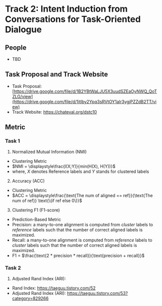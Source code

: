 # Track 2: Intent Induction from Conversations for Task-Oriented Dialogue

## People

- TBD

## Task Proposal and Track Website

- Task Proposal: [https://drive.google.com/file/d/1B2YBtWaLJU5X3uudSZEaOyNWQ_QoTZLG/view](https://drive.google.com/file/d/1itlby2Ypq3sRVtOY1alr3ygjPZZdB2TT/view)
- Track Website: [https://chateval.org/dstc10 ](https://github.com/amazon-research/dstc11-track2-intent-induction)

## Metric

### Task 1

1) Normalized Mutual Information (NMI)

- Clustering Metric
- $NMI = \displaystyle\frac{I(X;Y)}{min(H(X), H(Y))}$
- where, $X$ denotes Reference labels and $Y$ stands for clustered labels


2) Accuracy (ACC)

- Clustering Metric
- $ACC = \displaystyle\frac{\text{The num of aligned == ref}}{\text{The num of ref}} \text{\(if ref else 0\)}$


3) Clustering F1 (F1-score)

- Prediction-Based Metric
- Precision: a many-to-one alignment is computed from *cluster* labels to *reference* labels such that the number of correct aligned labels is maximized. 
- Recall: a many-to-one alignment is computed from *reference* labels to *cluster* labels such that the number of correct aligned labels is maximized.
- F1 = $\frac{\text{2 * precision * recall}}{\text{precision + recall}}$



### Task 2

1) Adjusted Rand Index (ARI):

- Rand Index: https://taeguu.tistory.com/52
- Adjusted Rand Index (ARI): https://taeguu.tistory.com/53?category=829266
